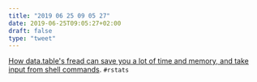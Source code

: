 ```yaml
---
title: "2019 06 25 09 05 27"
date: 2019-06-25T09:05:27+02:00
draft: false
type: "tweet"
---
```

[How data.table's fread can save you a lot of time and memory, and take input from shell commands](https://jozef.io/r917-fread-comparisons/). `#rstats`
